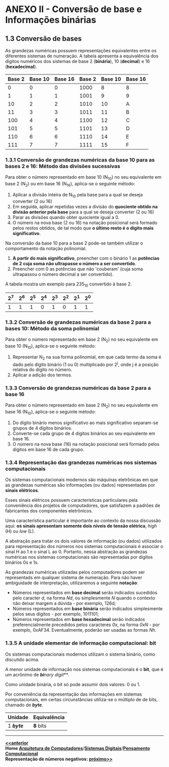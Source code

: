 # ANEXO II - Conversão de base e Informações binárias

## 1.3 Conversão de bases  
As grandezas numéricas possuem representações equivalentes entre os diferentes sistemas de numeração. A tabela apresenta a equivalência dos dígitos numéricos dos sistemas de base 2 (**binária**), 10 (**decimal**) e 16 (**hexadecimal**).

| Base 2 | Base 10 | Base 16 | Base 2 | Base 10 | Base 16 |
| ------ | ------- | ------- | ------ | ------- | ------- |
| 0 | 0 | 0 | 1000 | 8 | 8 |
| 1 | 1 | 1 | 1001 | 9 | 9 |
| 10 | 2 | 2 | 1010 | 10 | A |
| 11 | 3 | 3 | 1011 | 11 | B |
| 100 | 4 | 4 | 1100 | 12 | C |
| 101 | 5 | 5 | 1101 | 13 | D |
| 110 | 6 | 6 | 1110 | 14 | E |
| 111 | 7 | 7 | 1111 | 15 | F |

### 1.3.1 Conversão de grandezas numéricas da base 10 para as bases 2 e 16: Método das divisões sucessivas  
Para obter o número representado em base 10 (N<sub>10</sub>) no seu equivalente em base 2 (N<sub>2</sub>) ou em base 16 (N<sub>16</sub>), aplica-se o seguinte método:

1. Aplicar a divisão inteira de N<sub>10</sub> pela base para a qual se deseja converter (2 ou 16)  
2. Em seguida, aplicar repetidas vezes a divisão do **quociente obtido na divisão anterior pela base** para a qual se deseja converter (2 ou 16)
3. Parar as divisões quando obter quociente igual a 0.
4. O número na nova base (2 ou 16) na notação posicional será formado pelos restos obtidos, de tal modo que **o último resto é o dígito mais significativo**. 

Na conversão da base 10 para a base 2 pode-se também utilizar o comportamento da notação polinomial.   
1. **A partir do mais significativo**,
preencher com o binário 1 as **potências de 2 cuja soma não ultrapasse o número a ser convertido**.  
2. Preencher com 0 as potências que não 'couberam' (cuja soma ultrapassou o número decimal a ser convertido).  

A tabela mostra um exemplo para 235<sub>10</sub> convertido à base 2.

| 2<sup>7</sup> | 2<sup>6</sup> | 2<sup>5</sup> | 2<sup>4</sup> | 2<sup>3</sup> | 2<sup>2</sup> | 2<sup>1</sup> | 2<sup>0</sup> |
| ------------- | ------------- | ------------- | ------------- | ------------- | ------------- | ------------- | ------------- | 
| 1 | 1 | 1 | 0 | 1 | 0 | 1 | 1 |

### 1.3.2 Conversão de grandezas numéricas da base 2 para a bases 10: Método da soma polinomial
Para obter o número representado em base 2 (N<sub>2</sub>) no seu equivalente em base 10 (N<sub>10</sub>), aplica-se o seguinte método:  
1. Representar N<sub>2</sub> na sua forma polinomial, em que cada termo da soma é dado pelo dígito binário (1 ou 0) multiplicado por 2<sup>j</sup>, onde j é a posição relativa do dígito no número.
2. Aplicar a adição dos termos.

### 1.3.3 Conversão de grandezas numéricas da base 2 para a base 16
Para obter o número representado em base 2 (N<sub>2</sub>) no seu equivalente em base 16 (N<sub>10</sub>), aplica-se o seguinte método:
1. Do dígito binário menos significativo ao mais significativo separam-se grupos de 4 dígitos binários.
2. Converte-se cada grupo de 4 dígitos binários ao seu equivalente em base 16.
3. O número na nova base (16) na notação posicional será formado pelos dígitos em base 16 de cada grupo.

### 1.3.4 Representação das grandezas numéricas nos sistemas computacionais
Os sistemas computacionais modernos são máquinas eletrônicas em que as grandezas numéricas são informações (ou dados) representadas por **sinais elétricos**.   

Esses sinais elétricos possuem características particulares pela conveniência dos projetos de computadores, que satisfazem a padrões de fabricantes dos componentes eletrônicos.    

Uma característica particular é importante ao contexto da nossa discussão aqui: **os sinais apresentam somente dois níveis de tensão elétrica**, *high* (H) ou *low* (L).   

A abstração para tratar os dois valores de informação (ou dados) utilizados para representação dos números nos sistemas computacionais é associar o sinal H ao 1 e o sinal L ao 0. Portanto, nessa abstração as grandezas numéricas nos sistemas computacionais são representadas por dígitos binários 0s e 1s.  

As grandezas numéricas utilizadas pelos computadores podem ser representads em qualquer sistema de numeração. Para não haver ambiguidade de interpretação, utilizaremos a seguinte **notação**:  
- Números representados em **base decimal** serão indicados sucedidos pelo caracter *d*, na forma *Nd*, ou simplesmente *N* quando o contexto não deixar margem a dúvida - por exemplo, 126d;
- Números representados em **base binária** serão indicados simplesmente pelos seus dígitos - por exemplo, 1011101;
- Números representados em **base hexadecimal** serão indicados preferencialmente precedidos pelos caracteres *0x*, na forma *0xN* - por exemplo, 0xAF34. Eventualmente, poderão ser usadas as formas *Nh*.

### 1.3.5 A unidade elementar de informação computacional: bit
Os sistemas computacionais modernos utilizam o sistema binário, como discutido acima.   

A menor unidade de informação nos sistemas computacionais é o **bit**, que é um acrônimo de ***bi**nary digi**t***.  

Como unidade binária, o bit só pode assumir dois valores: 0 ou 1.  

Por conveniência da representação das informações em sistemas computacionais, em certas circunstâncias utiliza-se o múltiplo de de bits, chamado de ***byte***. 

| Unidade | Equivalência |
| ------- | -------- |
| 1 ***byte*** | **8** bits |

___  
**[<<anterior](dimensoesUnidadesAritmeticaComputacional1.md)**    
**Home [Arquitetura de Computadores](https://github.com/claytonjasilva/claytonjasilva.github.io/blob/main/arq_aulas.md)**/**[Sistemas Digitais](https://github.com/claytonjasilva/claytonjasilva.github.io/blob/main/sisdig_aulas.md)**/**[Pensamento Computacional](https://github.com/claytonjasilva/claytonjasilva.github.io/blob/main/pensamentoComputacional_aulas.md)**    
**Representação de números negativos: [próximo>>](dimensoesUnidadesAritmeticaComputacional3.md)**  

